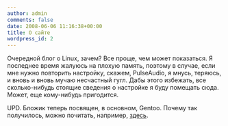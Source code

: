 ```yaml
---
author: admin
comments: false
date: 2008-06-06 11:16:38+00:00
title: О сайте
wordpress_id: 2
---
```


Очередной блог о Linux, зачем? Все проще, чем может показаться. Я
последнее время жалуюсь на плохую память, поэтому в случае, если мне
нужно повторить настройку, скажем, PulseAudio, я мнусь, теряюсь, и вновь
и вновь мучаю несчастный гугл. Дабы этого избежать, все сколько-нибудь
стоящие сведения о настройке я буду помещать сюда. Может, еще
кому-нибудь пригодится.

UPD. Бложик теперь посвящен, в основном, Gentoo.
Почему так получилось, можно почитать, например,
[здесь](/posts/2008-11-08-небольшая-пауза.html).

